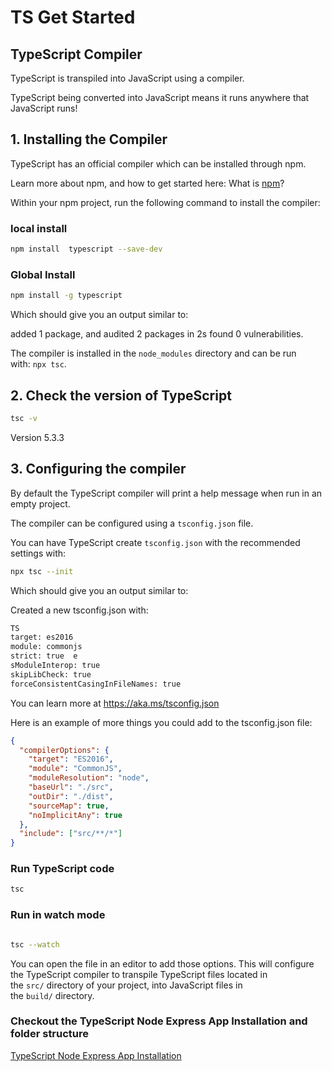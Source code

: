 # TS Get Started

## TypeScript Compiler

TypeScript is transpiled into JavaScript using a compiler.

TypeScript being converted into JavaScript means it runs anywhere that JavaScript runs!

## 1. Installing the Compiler

TypeScript has an official compiler which can be installed through npm.

Learn more about npm, and how to get started here: What is [npm](https://www.w3schools.com/whatis/whatis_npm.asp)?

Within your npm project, run the following command to install the compiler:

### local install

```sh
npm install  typescript --save-dev
```

### Global Install

```sh
npm install -g typescript
```

Which should give you an output similar to:

added 1 package, and audited 2 packages in 2s found 0 vulnerabilities.

The compiler is installed in the `node_modules` directory and can be run with: `npx tsc`.

## 2. Check the version of TypeScript

```sh
tsc -v
```

Version 5.3.3

## 3. Configuring the compiler

By default the TypeScript compiler will print a help message when run in an empty project.

The compiler can be configured using a `tsconfig.json` file.

You can have TypeScript create `tsconfig.json` with the recommended settings with:

```sh
npx tsc --init
```

Which should give you an output similar to:

Created a new tsconfig.json with:

```sh
TS
target: es2016  
module: commonjs  
strict: true  e
sModuleInterop: true  
skipLibCheck: true  
forceConsistentCasingInFileNames: true
```

You can learn more at https://aka.ms/tsconfig.json

Here is an example of more things you could add to the tsconfig.json file:

```json
{
  "compilerOptions": {
    "target": "ES2016",
    "module": "CommonJS",
    "moduleResolution": "node",
    "baseUrl": "./src",
    "outDir": "./dist",
    "sourceMap": true,
    "noImplicitAny": true
  },
  "include": ["src/**/*"]
}
```

### Run TypeScript code

```sh
tsc
```

### Run in watch mode

```sh

tsc --watch
```

You can open the file in an editor to add those options. This will configure the TypeScript compiler to transpile TypeScript files located in the `src/` directory of your project, into JavaScript files in the `build/` directory.

### Checkout the TypeScript Node Express App Installation and folder structure

[TypeScript Node Express App Installation](../folder-structure/ts-node-express-app-structure.md)
